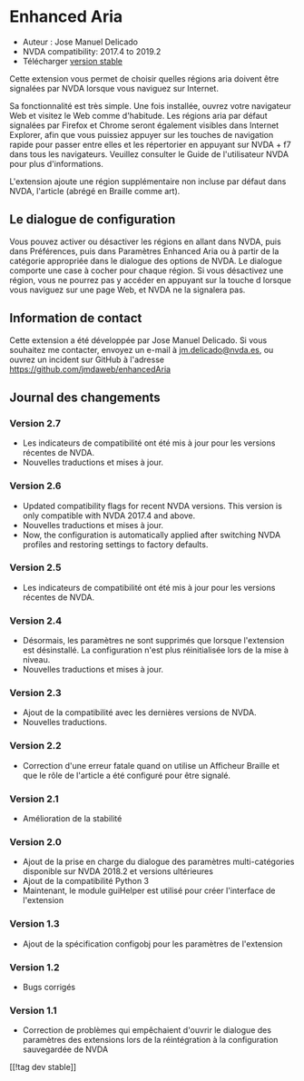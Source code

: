 # Enhanced Aria #

* Auteur : Jose Manuel Delicado
* NVDA compatibility: 2017.4 to 2019.2
* Télécharger [version stable][1]

Cette extension vous permet de choisir quelles régions aria doivent être
signalées par NVDA lorsque vous naviguez sur Internet.

Sa fonctionnalité est très simple. Une fois installée, ouvrez votre
navigateur Web et visitez le Web comme d'habitude. Les régions aria par
défaut signalées par Firefox et Chrome seront également visibles dans
Internet Explorer, afin que vous puissiez appuyer sur les touches de
navigation rapide pour passer entre elles et les répertorier en appuyant sur
NVDA + f7 dans tous les navigateurs. Veuillez consulter le Guide de
l'utilisateur NVDA pour plus d'informations.

L'extension ajoute une région supplémentaire non incluse par défaut dans
NVDA, l'article (abrégé en Braille comme art).

## Le dialogue de configuration

Vous pouvez activer ou désactiver les régions en  allant dans NVDA, puis
dans Préférences, puis dans Paramètres Enhanced Aria ou à partir de la
catégorie appropriée dans le dialogue des options de NVDA. Le dialogue
comporte une case à cocher pour chaque région. Si vous désactivez une
région, vous ne pourrez pas y accéder en appuyant sur la touche d lorsque
vous naviguez sur une page Web, et NVDA ne la signalera pas.

## Information de contact

Cette extension a été développée par Jose Manuel Delicado. Si vous souhaitez
me contacter, envoyez un e-mail à jm.delicado@nvda.es, ou ouvrez un incident
sur GitHub à l'adresse https://github.com/jmdaweb/enhancedAria

## Journal des changements

### Version 2.7

* Les indicateurs de compatibilité ont été mis à jour pour les versions
  récentes de NVDA.
* Nouvelles traductions et mises à jour.

### Version 2.6

* Updated compatibility flags for recent NVDA versions. This version is only
  compatible with NVDA 2017.4 and above.
* Nouvelles traductions et mises à jour.
* Now, the configuration is automatically applied after switching NVDA
  profiles and restoring settings to factory defaults.

### Version 2.5

* Les indicateurs de compatibilité ont été mis à jour pour les versions
  récentes de NVDA.

### Version 2.4

* Désormais, les paramètres ne sont supprimés que lorsque l'extension est
  désinstallé. La configuration n'est plus réinitialisée lors de la mise à
  niveau.
* Nouvelles traductions et mises à jour.

### Version 2.3

* Ajout de la compatibilité avec les dernières versions de NVDA.
* Nouvelles traductions.

### Version 2.2

* Correction d'une erreur fatale quand on utilise un Afficheur Braille et
  que le rôle de l'article a été configuré pour être signalé.

### Version 2.1

* Amélioration de la stabilité

### Version 2.0

* Ajout de la prise en charge du dialogue des paramètres multi-catégories
  disponible sur NVDA 2018.2 et versions ultérieures
* Ajout de la compatibilité Python 3
* Maintenant, le module guiHelper est utilisé pour créer l'interface de
  l'extension

### Version 1.3

* Ajout de la spécification configobj pour les paramètres de l'extension

### Version 1.2

* Bugs corrigés

### Version 1.1

* Correction de problèmes qui empêchaient d'ouvrir le dialogue des
  paramètres des extensions lors de la réintégration à la configuration
  sauvegardée de NVDA

[[!tag dev stable]]

[1]: https://addons.nvda-project.org/files/get.php?file=earia
